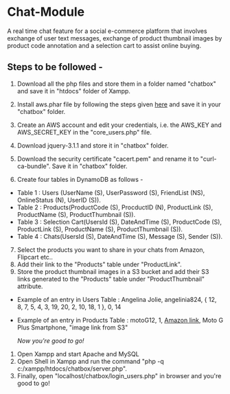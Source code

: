 # Chat-Module
 A real time chat feature for a social e-commerce platform that involves exchange of user text messages, exchange of product thumbnail images by product code annotation and a selection cart to assist online buying. 
 
 ## Steps to be followed -
  1. Download all the php files and store them in a folder named "chatbox" and save it in "htdocs" folder of Xampp.
  2. Install aws.phar file by following the steps given [here](https://docs.aws.amazon.com/aws-sdk-php/v3/guide/getting-started/installation.html) and save it in your "chatbox" folder.
  3. Create an AWS account and edit your credentials, i.e. the AWS_KEY and AWS_SECRET_KEY in the "core_users.php" file.
  4. Download jquery-3.1.1 and store it in "chatbox" folder.
  5. Download the security certificate "cacert.pem" and rename it to "curl-ca-bundle". Save it in "chatbox" folder.
 
  6. Create four tables in DynamoDB as follows - 
   * Table 1 : Users (UserName (S),	UserPassword (S),	FriendList (NS),	OnlineStatus (N),	UserID (S)).
   * Table 2 : Products(ProductCode (S),	ProcductID (N),	ProductLink (S),	ProductName (S),	ProductThumbnail (S)).
   * Table 3 : Selection Cart(UsersId (S),	DateAndTime (S),	ProductCode (S),	ProductLink (S),	ProductName (S),	ProductThumbnail (S)).
   * Table 4 : Chats(UsersId (S),	DateAndTime (S),	Message (S),	Sender (S)).
 
   7. Select the products you want to share in your chats from Amazon, Flipcart etc..
   8. Add their link to the "Products" table under "ProductLink".
   9. Store the product thumbnail images in a S3 bucket and add their S3 links generated to the "Products" table under "ProductThumbnail" attribute.
 
 * Example of an entry in Users Table : 
   Angelina Jolie,	angelinia824,	{ 12, 8, 7, 5, 4, 3, 19, 20, 2, 10, 18, 1 }, 	0,	14
 * Example of an entry in Products Table : 
   motoG12,	1,	[Amazon link](http://www.amazon.in/Moto-Plus-4th-Gen-Black/dp/B01DDP7GZK/ref=br_asw_pdt-6?pf_rd_m=A1VBAL9TL5WCBF&pf_rd_s=&pf_rd_r=18Q1RB591PK2311Q6927&pf_rd_t=36701&pf_rd_p=4b2cd40d-25b0-4386-b578-3e7fbfdbc77d&pf_rd_i=desktop),	Moto G Plus Smartphone,	"image link from S3"
 
    *Now you're good to go!*
 1.  Open Xampp and start Apache and MySQL
 2.  Open Shell in Xampp and run the command "php -q c:/xampp/htdocs/chatbox/server.php".
 3.  Finally, open "localhost/chatbox/login_users.php" in browser and you're good to go!
